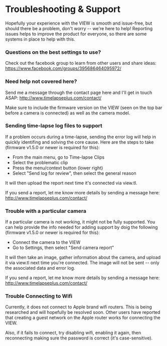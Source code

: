 # Troubleshooting & Support

Hopefully your experience with the VIEW is smooth and issue-free, but should there be a problem, don't worry -- we're here to help!  Reporting issues helps to improve the product for everyone, so there are some systems in place to help with this.

### Questions on the best settings to use?
Check out the facebook group to learn from other users and share ideas: https://www.facebook.com/groups/395686464095972/

### Need help not covered here?
Send me a message through the contact page here and I'll get in touch ASAP: http://www.timelapseplus.com/contact/

Make sure to include the firmware version on the VIEW (seen on the top bar before a camera is connected) as well as the camera model.

### Sending time-lapse log files to support
If a problem occurs during a time-lapse, sending the error log will help in quickly identifing and solving the core cause.  Here are the steps to take (firmware v1.5.0 or newer is required for this):

- From the main menu, go to Time-lapse Clips
- Select the problematic clip
- Press the menu/context button (lower right)
- Select "Send log for review", then select the general reason

It will then upload the report next time it's connected via view.tl.

If you send a report, let me know more details by sending a message here: http://www.timelapseplus.com/contact/

### Trouble with a particular camera
If a particular camera is not working, it might not be fully supported.  You can help provide the info needed for adding support by doig the following (firmware v1.5.0 or newer is required for this):

- Connect the camera to the VIEW
- Go to Settings, then select "Send camera report"

It will then take an image, gather information about the camera, and upload it via view.tl next time you're connected.  The image will not be sent -- only the associated data and error log.

If you send a report, let me know more details by sending a message here: http://www.timelapseplus.com/contact/

### Trouble Connecting to Wifi
Currently, it does not connect to Apple brand wifi routers.  This is being researched and will hopefully be resolved soon.  Other users have reported that creating a guest network on the Apple router works for connecting the VIEW.

Also, if it fails to connect, try disabling wifi, enabling it again, then reconnecting making sure the password is correct (it's case-sensitive).
